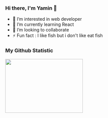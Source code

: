 ### Hi there, I'm Yamin 👋

- 👀 I’m interested in web developer  
- 🌱 I’m currently learning React 
- 👯 I’m looking to collaborate 
- ⚡ Fun fact : I like fish but i don't like eat fish 

### My Github Statistic
<p align="left">
<a href="https://github.com/yaminmuhammad">
<img height="170em" width="70%" src="https://github-readme-stats.vercel.app/api/top-langs/?username=yaminmuhammad&layout=compact&theme=radical&line_height=30"/>
</a>
</p>
